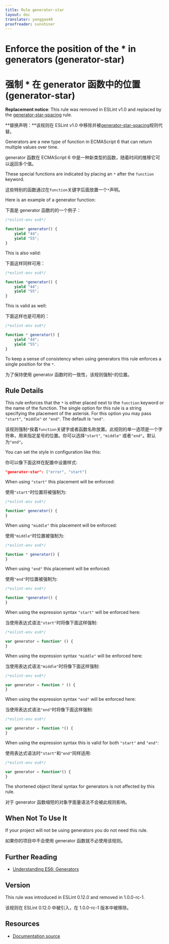 ```yaml
---
title: Rule generator-star
layout: doc
translator: yanggao40
proofreader: sunshiner
---
```

<!-- Note: No pull requests accepted for this file. See README.md in the root directory for details. -->

# Enforce the position of the * in generators (generator-star)

# 强制 * 在 generator 函数中的位置 (generator-star)

**Replacement notice**: This rule was removed in ESLint v1.0 and replaced by the [generator-star-spacing](generator-star-spacing) rule.

**替换声明：**该规则在 ESLint v1.0 中移除并被[generator-star-spacing](generator-star-spacing)规则代替。

Generators are a new type of function in ECMAScript 6 that can return multiple values over time.

generator 函数在 ECMAScript 6 中是一种新类型的函数，随着时间的推移它可以返回多个值。

These special functions are indicated by placing an `*` after the `function` keyword.

这些特别的函数通过在`function`关键字后面放置一个`*`声明。

Here is an example of a generator function:

下面是 generator 函数的的一个例子：

```js
/*eslint-env es6*/

function* generator() {
    yield "44";
    yield "55";
}
```

This is also valid:

下面这样同样可用：

```js
/*eslint-env es6*/

function *generator() {
    yield "44";
    yield "55";
}
```

This is valid as well:

下面这样也是可用的：

```js
/*eslint-env es6*/

function * generator() {
    yield "44";
    yield "55";
}
```

To keep a sense of consistency when using generators this rule enforces a single position for the `*`.

为了保持使用 generator 函数时的一致性，该规则强制`*`的位置。

## Rule Details

This rule enforces that the `*` is either placed next to the `function` keyword or the name of the function. The single
option for this rule is a string specifying the placement of the asterisk. For this option you may pass
`"start"`, `"middle"` or `"end"`. The default is `"end"`.

该规则强制`*`挨着`function`关键字或者函数名称放置。此规则的单一选项是一个字符串，用来指定星号的位置。你可以选择`"start"`, `"middle"` 或者`"end"`。默认为`"end"`。

You can set the style in configuration like this:

你可以像下面这样在配置中设置样式:

```json
"generator-star": ["error", "start"]
```

When using `"start"` this placement will be enforced:

使用`"start"`时位置将被强制为:

```js
/*eslint-env es6*/

function* generator() {
}
```

When using `"middle"` this placement will be enforced:

使用`"middle"`时位置被强制为:

```js
/*eslint-env es6*/

function * generator() {
}
```

When using `"end"` this placement will be enforced:

使用`"end"`时位置被强制为:

```js
/*eslint-env es6*/

function *generator() {
}
```

When using the expression syntax `"start"` will be enforced here:

当使用表达式语法`"start"`时将像下面这样强制:

```js
/*eslint-env es6*/

var generator = function* () {
}
```

When using the expression syntax `"middle"` will be enforced here:

当使用表达式语法`"middle"`时将像下面这样强制:

```js
/*eslint-env es6*/

var generator = function * () {
}
```

When using the expression syntax `"end"` will be enforced here:

当使用表达式语法`"end"`时将像下面这样强制:

```js
/*eslint-env es6*/

var generator = function *() {
}
```

When using the expression syntax this is valid for both `"start"` and `"end"`:

使用表达式语法时`"start"`和`"end"`同样适用:

```js
/*eslint-env es6*/

var generator = function*() {
}
```

The shortened object literal syntax for generators is not affected by this rule.

对于 generator 函数缩短的对象字面量语法不会被此规则影响。

## When Not To Use It

If your project will not be using generators you do not need this rule.

如果你的项目中不会使用 generator 函数就不必使用该规则。

## Further Reading

* [Understanding ES6: Generators](https://leanpub.com/understandinges6/read/#leanpub-auto-generators)

## Version

This rule was introduced in ESLint 0.12.0 and removed in 1.0.0-rc-1.

该规则在 ESLint 0.12.0 中被引入，在 1.0.0-rc-1 版本中被移除。

## Resources

* [Documentation source](https://github.com/eslint/eslint/tree/master/docs/rules/generator-star.md)
